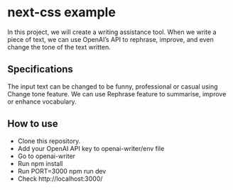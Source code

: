 # next-css example

In this project, we will create a writing assistance tool. When we write a piece of text, we can use OpenAI’s API to rephrase, improve, and even change the tone of the text written.

## Specifications

The input text can be changed to be funny, professional or casual using Change tone feature. We can use Rephrase feature to summarise, improve or enhance vocabulary.

## How to use

- Clone this repository.
- Add your OpenAI API key to openai-writer/env file
- Go to openai-writer
- Run npm install
- Run PORT=3000 npm run dev
- Check http://localhost:3000/
